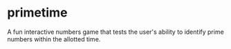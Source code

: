 # primetime
A fun interactive numbers game that tests the user's ability to identify prime numbers within the allotted time.